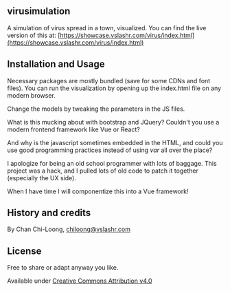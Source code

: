 ## virusimulation
A simulation of virus spread in a town, visualized. You can find the live version of this at:
[https://showcase.vslashr.com/virus/index.html](https://showcase.vslashr.com/virus/index.html)

## Installation and Usage
Necessary packages are mostly bundled (save for some CDNs and font files). You can run the visualization by opening up the index.html file on any modern browser.

Change the models by tweaking the parameters in the JS files.

What is this mucking about with bootstrap and JQuery? Couldn't you use a modern frontend framework like Vue or React?

And why is the javascript sometimes embedded in the HTML, and could you use good programming practices instead of using *var* all over the place?

I apologize for being an old school programmer with lots of baggage. This project was a hack, and I pulled lots of old code to patch it together (especially the UX side).

When I have time I will componentize this into a Vue framework!

## History and credits

By Chan Chi-Loong, chiloong@vslashr.com

## License

Free to share or adapt anyway you like.

Available under [Creative Commons Attribution v4.0](https://creativecommons.org/licenses/by/4.0/)

